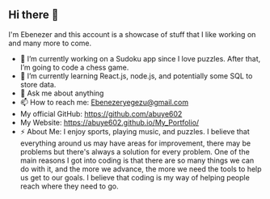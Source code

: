 ## Hi there 👋

I'm Ebenezer and this account is a showcase of stuff that I like working on and many more to come.

- 🔭 I’m currently working on a Sudoku app since I love puzzles. After that, I’m going to code a chess game.
- 🌱 I’m currently learning React.js, node.js, and potentially some SQL to store data.
- 💬 Ask me about anything
- 📫 How to reach me: Ebenezeryegezu@gmail.com
- My official GitHub: https://github.com/abuye602
- My Website: https://abuye602.github.io/My_Portfolio/
- ⚡ About Me: I enjoy sports, playing music, and puzzles. I believe that everything around us may have areas for improvement, there may be problems but there's always a solution for every problem. One of the main reasons I got into coding is that there are so many things we can do with it, and the more we advance, the more we need the tools to help us get to our goals. I believe that coding is my way of helping people reach where they need to go.
